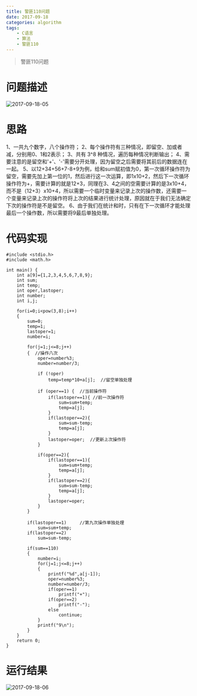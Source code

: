 ```yaml
---
title: 警匪110问题
date: 2017-09-18
categories: algorithm
tags:
    - C语言
    - 算法
    - 警匪110
---
```


> 警匪110问题

# 问题描述

![2017-09-18-05](http://ovefvi4g3.bkt.clouddn.com/2017-09-18-05-1.png)

# 思路

1、一共九个数字，八个操作符； 
2、每个操作符有三种情况，即留空、加或者减，分别用0、1和2表示；
3、共有 3^8 种情况，遍历每种情况判断输出； 
4、需要注意的是留空和'+'、'-'需要分开处理，因为留空之后需要将其前后的数据连在一起。 
5、以12+34+56+7-8+9为例，给和sum赋初值为0，第一次循环操作符为留空，需要先加上第一位的1，然后进行这一次运算，即1x10+2，然后下一次循环操作符为+，需要计算的就是12+3，同理在3、4之间的空需要计算的是3x10+4，而不是（12+3）x10+4，所以需要一个临时变量来记录上次的操作数，还需要一个变量来记录上次的操作符将上次的结果进行统计处理，原因就在于我们无法确定下次的操作符是不是留空。 
6、由于我们在统计和时，只有在下一次循环才能处理最后一个操作数，所以需要将9最后单独处理。 

# 代码实现

```
#include <stdio.h> 
#include <math.h> 

int main() {
	int a[9]={1,2,3,4,5,6,7,8,9};
	int sum; 
	int temp; 
	int oper,lastoper;  
    int number; 
    int i,j;
    
	for(i=0;i<pow(3,8);i++)  
    {  
        sum=0; 
		temp=1; 
		lastoper=1;  
        number=i;  
        
        for(j=1;j<=8;j++)  
        {  //操作八次 
            oper=number%3; 
			number=number/3;  
            
			if (!oper) 
				temp=temp*10+a[j];  //留空单独处理 
				
            if (oper==1) {  //当前操作符 
                if(lastoper==1){ //前一次操作符 
					sum=sum+temp; 
					temp=a[j];
				}  
                if(lastoper==2){
					sum=sum-temp; 
					temp=a[j];
				}  
                lastoper=oper;  //更新上次操作符 
            }  
            
            if(oper==2){  
                if(lastoper==1){
					sum=sum+temp; 
					temp=a[j];
				}  
                if(lastoper==2){
					sum=sum-temp; 
					temp=a[j];
				}  
                lastoper=oper;  
            }  
        }  
  
        if(lastoper==1) 	//第九次操作单独处理 
			sum=sum+temp;  
        if(lastoper==2) 
			sum=sum-temp;     
  
        if(sum==110)  
        {  
            number=i;  
            for(j=1;j<=8;j++)  
            {  
                printf("%d",a[j-1]);  
                oper=number%3; 
				number=number/3;  
                if(oper==1) 
					printf("+");  
                if(oper==2) 
					printf("-");
				else
					continue;
            }             
            printf("9\n");  
        }  
    }
	return 0;
}
```

# 运行结果

![2017-09-18-06](http://ovefvi4g3.bkt.clouddn.com/2017-09-18-06-1.png)


